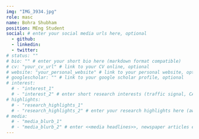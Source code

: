 ```yaml
---
img: "IMG_3934.jpg"
role: masc
name: Bohra Shubham
position: MEng Student
social: # enter your social media urls here, optional
  - github:
  - linkedin:
  - twitter:
# status: ""
# bio: "" # enter your short bio here (markdown format compatible)
# cv: "your_cv_url" # link to your CV online, optional
# website: "your_personal_website" # link to your personal website, optional
# googlescholar: "" # link to your google scholar profile, optional
# interest:
  # - "interest_1"
  # - "interest_2" # enter short research interests (traffic signal, CAV, etc.), optional
# highlights:
  # - "research_highlights_1"
  # - "research_highlights_2" # enter your research highlights here (awards, achievements, etc.), optional
# media:
  # - "media_blurb_1"
  # - "media_blurb_2" # enter <<media headlines>>, newspaper articles etc...
---
```

